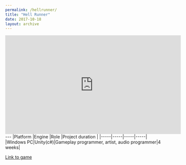 ```yaml
---
permalink: /hellrunner/
title: "Hell Runner"
date: 2017-10-18
layout: archive
---
```

<iframe width="560" height="315" src="https://www.youtube.com/embed/g6FlWQevKww" frameborder="0" gesture="media" allow="encrypted-media" allowfullscreen></iframe>
---
|Platform |Engine |Role |Project duration |
|-----|-----|-----|-----|
|Windows PC|Unity(c#)|Gameplay programmer, artist, audio programmer|4 weeks|

[Link to game](https://jjrwalker.github.io/hellrunnergame/)

